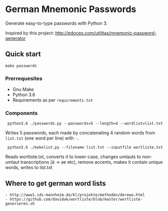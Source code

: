 # German Mnemonic Passwords

Generate easy-to-type passwords with Python 3. 

Inspired by this project: http://edoceo.com/utilitas/mnemonic-password-generator

## Quick start

```
make passwords 
```

### Prerrequesites

  - Gnu Make
  - Python 3.6 
  - Requirements as per `requirements.txt`

### Components


```
 python3.6 ./passwords.py --passwords=5 --length=4 --wordlist=list.txt
```

Writes 5 passwords, each made by concatenating 4 random words from `list.txt` (one word per line) with `-`.



```
 python3.6 ./makelist.py --filename list.txt --inputfile wortliste.txt
```

Reads wortliste.txt, converts it to lower-case, changes umlauts to non-umlaut transcriptions (ä -> ae etc), 
remove accents, makes it contain unique words, writes to list.txt



## Where to get german word lists

    - http://www1.ids-mannheim.de/kl/projekte/methoden/derewo.html 
    - https://github.com/davidak/wortliste/blob/master/wortliste-generieren.sh
